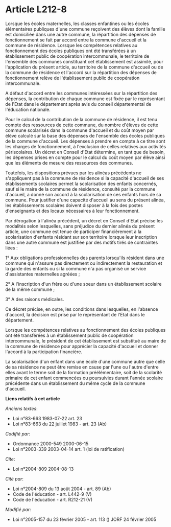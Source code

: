 # Article L212-8

Lorsque les écoles maternelles, les classes enfantines ou les écoles élémentaires publiques d'une commune reçoivent des
élèves dont la famille est domiciliée dans une autre commune, la répartition des dépenses de fonctionnement se fait par
accord entre la commune d'accueil et la commune de résidence. Lorsque les compétences relatives au fonctionnement des écoles
publiques ont été transférées à un établissement public de coopération intercommunale, le territoire de l'ensemble des
communes constituant cet établissement est assimilé, pour l'application du présent article, au territoire de la commune
d'accueil ou de la commune de résidence et l'accord sur la répartition des dépenses de fonctionnement relève de
l'établissement public de coopération intercommunale.

A défaut d'accord entre les communes intéressées sur la répartition des dépenses, la contribution de chaque commune est fixée
par le représentant de l'Etat dans le département après avis du conseil départemental de l'éducation nationale.

Pour le calcul de la contribution de la commune de résidence, il est tenu compte des ressources de cette commune, du nombre
d'élèves de cette commune scolarisés dans la commune d'accueil et du coût moyen par élève calculé sur la base des dépenses de
l'ensemble des écoles publiques de la commune d'accueil. Les dépenses à prendre en compte à ce titre sont les charges de
fonctionnement, à l'exclusion de celles relatives aux activités périscolaires. Un décret en Conseil d'Etat détermine, en tant
que de besoin, les dépenses prises en compte pour le calcul du coût moyen par élève ainsi que les éléments de mesure des
ressources des communes.

Toutefois, les dispositions prévues par les alinéas précédents ne s'appliquent pas à la commune de résidence si la capacité
d'accueil de ses établissements scolaires permet la scolarisation des enfants concernés, sauf si le maire de la commune de
résidence, consulté par la commune d'accueil, a donné son accord à la scolarisation de ces enfants hors de sa commune. Pour
justifier d'une capacité d'accueil au sens du présent alinéa, les établissements scolaires doivent disposer à la fois des
postes d'enseignants et des locaux nécessaires à leur fonctionnement.

Par dérogation à l'alinéa précédent, un décret en Conseil d'Etat précise les modalités selon lesquelles, sans préjudice du
dernier alinéa du présent article, une commune est tenue de participer financièrement à la scolarisation d'enfants résidant
sur son territoire lorsque leur inscription dans une autre commune est justifiée par des motifs tirés de contraintes liées :

1° Aux obligations professionnelles des parents lorsqu'ils résident dans une commune qui n'assure pas directement ou
indirectement la restauration et la garde des enfants ou si la commune n'a pas organisé un service d'assistantes maternelles
agréées ;

2° A l'inscription d'un frère ou d'une soeur dans un établissement scolaire de la même commune ;

3° A des raisons médicales.

Ce décret précise, en outre, les conditions dans lesquelles, en l'absence d'accord, la décision est prise par le représentant
de l'Etat dans le département.

Lorsque les compétences relatives au fonctionnement des écoles publiques ont été transférées à un établissement public de
coopération intercommunale, le président de cet établissement est substitué au maire de la commune de résidence pour
apprécier la capacité d'accueil et donner l'accord à la participation financière.

La scolarisation d'un enfant dans une école d'une commune autre que celle de sa résidence ne peut être remise en cause par
l'une ou l'autre d'entre elles avant le terme soit de la formation préélémentaire, soit de la scolarité primaire de cet
enfant commencées ou poursuivies durant l'année scolaire précédente dans un établissement du même cycle de la commune
d'accueil.

**Liens relatifs à cet article**

_Anciens textes_:

  - Loi n°83-663 1983-07-22 art. 23
  - Loi n°83-663 du 22 juillet 1983 - art. 23 (Ab)

_Codifié par_:

  - Ordonnance 2000-549 2000-06-15
  - Loi n°2003-339 2003-04-14 art. 1 (loi de ratification)

_Cite_:

  - Loi n°2004-809 2004-08-13

_Cité par_:

  - Loi n°2004-809 du 13 août 2004 - art. 89 (Ab)
  - Code de l'éducation - art. L442-9 (V)
  - Code de l'éducation - art. R212-21 (V)

_Modifié par_:

  - Loi n°2005-157 du 23 février 2005 - art. 113 () JORF 24 février 2005
